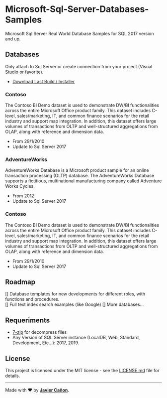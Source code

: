 ﻿# Microsoft-Sql-Server-Databases-Samples
Microsoft Sql Server Real World Database Samples for SQL 2017 version and up.

## Databases

Only attach to Sql Server or create connection from your project (Visual Studio or favorite).

* [Download Last Build / Installer](https://github.com/JavierCanon/Microsoft-Sql-Server-Databases-Samples/releases/latest)

### Contoso
The Contoso BI Demo dataset is used to demonstrate DW/BI functionalities across the entire Microsoft Office product family. This dataset includes C-level, sales/marketing, IT, and common finance scenarios for the retail industry and support map integration. In addition, this dataset offers large volumes of transactions from OLTP and well-structured aggregations from OLAP, along with reference and dimension data.

* From 29/1/2010
* Update to Sql Server 2017 

### AdventureWorks

AdventureWorks Database is a Microsoft product sample for an online transaction processing (OLTP) database. The AdventureWorks Database supports a fictitious, multinational manufacturing company called Adventure Works Cycles.

* From 2012
* Update to Sql Server 2017 


### Contoso
The Contoso BI Demo dataset is used to demonstrate DW/BI functionalities across the entire Microsoft Office product family. This dataset includes C-level, sales/marketing, IT, and common finance scenarios for the retail industry and support map integration. In addition, this dataset offers large volumes of transactions from OLTP and well-structured aggregations from OLAP, along with reference and dimension data.

* From 29/1/2010
* Update to Sql Server 2017 


## Roadmap ##

[] Database templates for new developments for different roles, with functions and procedures.  
[] Full text index search examples (like Google) 
[] More databases...

## Requeriments ##

* [7-zip](https://www.7-zip.org/) for decompress files 
* Any Version of SQL Server instance (LocalDB, Web, Standard, Development, Etc...): 2017, 2019.


## License

This project is licensed under the MIT license - see the [LICENSE.md](/LICENSE.md) file for details.

---
Made with ❤️ by **[Javier Cañon](https://www.javiercanon.com)**.


